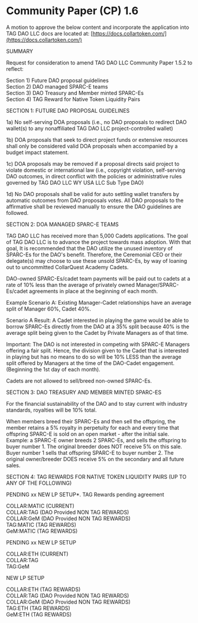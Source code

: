 # Community Paper (CP) 1.6

A motion to approve the below content and incorporate the application into TAG DAO LLC docs are located at: [https://docs.collartoken.com/](https://docs.collartoken.com/)

SUMMARY

Request for consideration to amend TAG DAO LLC Community Paper 1.5.2 to reflect:

Section 1) Future DAO proposal guidelines\
Section 2) DAO managed SPARC-E teams\
Section 3) DAO Treasury and Member minted SPARC-Es\
Section 4) TAG Reward for Native Token Liquidity Pairs

SECTION 1: FUTURE DAO PROPOSAL GUIDELINES

1a) No self-serving DOA proposals (i.e., no DAO proposals to redirect DAO wallet(s) to any nonaffiliated TAG DAO LLC project-controlled wallet)

1b) DOA proposals that seek to direct project funds or extensive resources shall only be considered valid DOA proposals when accompanied by a budget impact statement.

1c) DOA proposals may be removed if a proposal directs said project to violate domestic or international law (i.e., copyright violation, self-serving DAO outcomes, in direct conflict with the policies or administrative rules governed by TAG DAO LLC WY USA LLC Sub Type DAO)

1d) No DAO proposals shall be valid for auto settling wallet transfers by automatic outcomes from DAO proposals votes. All DAO proposals to the affirmative shall be reviewed manually to ensure the DAO guidelines are followed.

SECTION 2: DOA MANAGED SPARC-E TEAMS

TAG DAO LLC has received more than 5,000 Cadets applications. The goal of TAG DAO LLC is to advance the project towards mass adoption. With that goal, It is recommended that the DAO utilize the unused inventory of SPARC-Es for the DAO's benefit. Therefore, the Ceremonial CEO or their delegate(s) may choose to use these unsold SPARC-Es, by way of loaning out to uncommitted CollarQuest Academy Cadets.

DAO-owned SPARC-Es/cadet team payments will be paid out to cadets at a rate of 10% less than the average of privately owned Manager/SPARC-Es/cadet agreements in place at the beginning of each month.

Example Scenario A: Existing Manager-Cadet relationships have an average split of Manager 60%, Cadet 40%.

Scenario A Result: A Cadet interested in playing the game would be able to borrow SPARC-Es directly from the DAO at a 35% split because 40% is the average split being given to the Cadet by Private Managers as of that time.

Important: The DAO is not interested in competing with SPARC-E Managers offering a fair split. Hence, the division given to the Cadet that is interested in playing but has no means to do so will be 10% LESS than the average split offered by Managers at the time of the DAO-Cadet engagement. (Beginning the 1st day of each month).

Cadets are not allowed to sell/breed non-owned SPARC-Es.

SECTION 3: DAO TREASURY AND MEMBER MINTED SPARC-ES

For the financial sustainability of the DAO and to stay current with industry standards, royalties will be 10% total.

When members breed their SPARC-Es and then sell the offspring, the member retains a 5% royalty in perpetuity for each and every time that offspring SPARC-E is sold on an open market - after the initial sale. Example: a SPARC-E owner breeds 2 SPARC-Es, and sells the offspring to buyer number 1. The original breeder does NOT receive 5% on this sale. Buyer number 1 sells that offspring SPARC-E to buyer number 2. The original owner/breeder DOES receive 5% on the secondary and all future sales.

SECTION 4: TAG REWARDS FOR NATIVE TOKEN LIQUIDITY PAIRS (UP TO ANY OF THE FOLLOWING)

PENDING xx NEW LP SETUP\*. TAG Rewards pending agreement

COLLAR:MATIC (CURRENT)\
COLLAR:TAG (DAO Provided NON TAG REWARDS)\
COLLAR:GeM (DAO Provided NON TAG REWARDS)\
TAG:MATIC (TAG REWARDS)\
GeM:MATIC (TAG REWARDS)

PENDING xx NEW LP SETUP

COLLAR:ETH (CURRENT)\
COLLAR:TAG\
TAG:GeM

NEW LP SETUP

COLLAR:ETH (TAG REWARDS)\
COLLAR:TAG (DAO Provided NON TAG REWARDS)\
COLLAR:GeM (DAO Provided NON TAG REWARDS)\
TAG:ETH (TAG REWARDS)\
GeM:ETH (TAG REWARDS)
